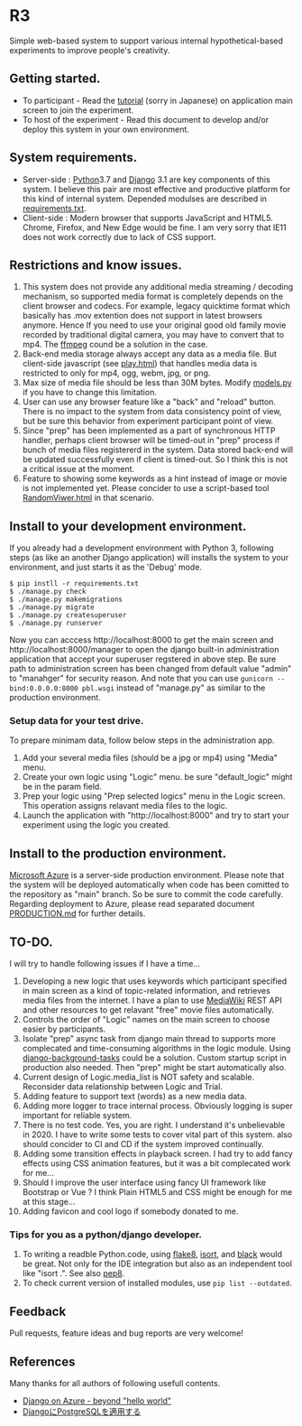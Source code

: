 # R3
Simple web-based system to support various internal hypothetical-based experiments to improve people's creativity.

## Getting started.
- To participant - Read the [tutorial](static/tutorial.html) (sorry in Japanese) on application main screen to join the experiment.
- To host of the experiment - Read this document to develop and/or deploy this system in your own environment.

## System requirements.
- Server-side : [Python](https://www.python.org/)3.7 and [Django](https://www.djangoproject.com/) 3.1 are key components of this system. I believe  this pair are most effective and productive platform for this kind of internal system. Depended modulses are described in [requirements.txt](requirements.txt).
- Client-side : Modern browser that supports JavaScript and HTML5. Chrome, Firefox, and New Edge would be fine. I am very sorry that IE11 does not work correctly due to lack of CSS support.

## Restrictions and know issues.
1. This system does not provide any additional media streaming / decoding mechanism, so supported media format is completely depends on the client browser and codecs. For example, legacy quicktime format which basically has .mov extention does not support in latest browsers anymore. Hence If you need to use your original good old family movie recorded by traditional digital camera, you may have to convert that to mp4. The [ffmpeg](https://ffmpeg.org/) cound be a solution in the case.
1. Back-end media storage always accept any data as a media file. But client-side javascript (see [play.html](r3/templates/play.html)) that handles media data is restricted to only for mp4, ogg, webm, jpg, or png.
1. Max size of media file should be less than 30M bytes. Modify [models.py](r3.models.py) if you have to change this limitation.
1. User can use any browser feature like a "back" and "reload" button. There is no impact to the system from data consistency point of view, but be sure this behavior from experiment participant point of view.
1. Since "prep" has been implemented as a part of synchronous HTTP handler, perhaps client browser will be timed-out in "prep" process if bunch of media files registererd in the system. Data stored back-end will be updated successfully even if client is timed-out. So I think this is not a critical issue at the moment.
1. Feature to showing some keywords as a hint instead of image or movie is not implemented yet. Please concider to use a script-based tool [RandomViwer.html](local_tool/RandomViewer.html) in that scenario.

## Install to your development environment.
If you already had a development environment with Python 3, following steps (as like an another Django  application) will installs the system to your environment, and just starts it as the 'Debug' mode.
```
$ pip instll -r requirements.txt
$ ./manage.py check
$ ./manage.py makemigrations
$ ./manage.py migrate
$ ./manage.py createsuperuser
$ ./manage.py runserver
```
Now you can acccess http://localhost:8000 to get the main screen and http://localhost:8000/manager to open the django built-in administration application that accept your superuser regstered in above step. Be sure path to administration screen has been changed from default value "admin" to "manahger" for security reason. And note that you can use `gunicorn --bind:0.0.0.0:8000 pbl.wsgi` instead of "manage.py" as similar to the production environment.

### Setup data for your test drive.
To prepare minimam data, follow below steps in the administration app.
 1. Add your several media files (should be a jpg or mp4) using "Media" menu.
 1. Create your own logic using "Logic" menu. be sure "default_logic" might be in the param field.
 1. Prep your logic using "Prep selected logics" menu in the Logic screen. This operation assigns relavant media files to the logic.
 1. Launch the application with "http://localhost:8000" and try to start your experiment using the logic you created.

## Install to the production environment.
 [Microsoft Azure](https://azure.microsoft.com) is a server-side production environment. Please note that the system will be deployed automatically when code has been comitted to the repository as "main" branch. So be sure to commit the code carefully. Regarding deployment to Azure, please read separated document [PRODUCTION.md](PRODUCTION.md) for further details.

## TO-DO.
I will try to handle following issues if I have a time...
1. Developing a new logic that uses keywords which participant specified in main screen as a kind of topic-related information, and retrieves media files from the internet. I have a plan to use [MediaWiki](https://www.mediawiki.org/) REST API and other resources to get relavant "free" movie files automatically.
1. Controls the order of "Logic" names on the main screen to choose easier by participants.
1. Isolate "prep" async task from django main thread to supports more complecated and time-consuming algorithms in the logic module. Using [django-background-tasks](https://django-background-tasks.readthedocs.io/)  could be a solution. Custom startup script in production also needed. Then "prep" might be start automatically also.
1. Current design of Logic.media_list is NOT safety and scalable. Reconsider data relationship between Logic and Trial.
1. Adding feature to support text (words) as a new media data.
1. Adding more logger to trace internal process. Obviously logging is super important for reliable system.
1. There is no test code. Yes, you are right. I understand it's unbelievable in 2020. I have to write some tests to cover vital part of this system. also should concider to CI and CD if the system improved continually.
1. Adding some transition effects in playback screen. I had try to add fancy effects using CSS animation features, but it was a bit complecated work for me...
1. Should I improve the user interface using fancy UI framework like Bootstrap or Vue ? I think Plain HTML5 and CSS might be enough for me at this stage...
1. Adding favicon and cool logo if somebody donated to me.

### Tips for you as a python/django developer.
1. To writing a readble Python.code, using [flake8](https://pypi.org/project/flake8/), [isort](https://pypi.org/project/isort/), and [black](https://github.com/psf/black) would be great. Not only for the IDE integration but also as an independent tool like "isort .". See also [pep8](https://pep8.readthedocs.io/en/).
1. To check current version of installed modules, use ```pip list --outdated```.

## Feedback
Pull requests, feature ideas and bug reports are very welcome!

## References
Many thanks for all authors of following usefull contents.
 - [Django on Azure - beyond "hello world"](https://tonybaloney.github.io/posts/django-on-azure-beyond-hello-world.html)
 - [DjangoにPostgreSQLを適用する](https://qiita.com/shigechioyo/items/9b5a03ceead6e5ec87ec)
 